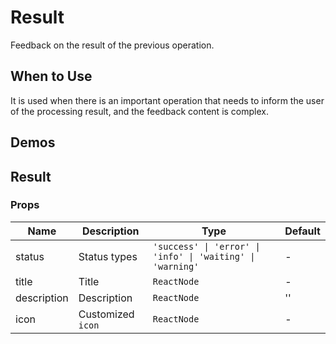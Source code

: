 # Result

Feedback on the result of the previous operation.

## When to Use

It is used when there is an important operation that needs to inform the user of the processing result, and the feedback content is complex.

## Demos

<code src="./demos/demo1.tsx"></code>

## Result

### Props

| Name        | Description       | Type                                                       | Default |
| ----------- | ----------------- | ---------------------------------------------------------- | ------- |
| status      | Status types      | `'success' \| 'error' \| 'info' \| 'waiting' \| 'warning'` | -       |
| title       | Title             | `ReactNode`                                                | -       |
| description | Description       | `ReactNode`                                                | ''      |
| icon        | Customized `icon` | `ReactNode`                                                | -       |
